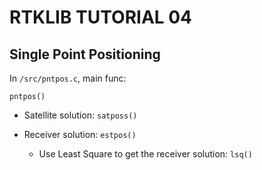 # RTKLIB TUTORIAL 04

## Single Point Positioning

In `/src/pntpos.c`, main func:

```
pntpos()
```

* Satellite solution: `satposs()`

* Receiver solution: `estpos()`

    * Use Least Square to get the receiver solution: `lsq()`
